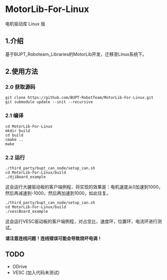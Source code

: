 # MotorLib-For-Linux

电机驱动库 Linux 版

## 1.介绍

基于BUPT_Roboteam_Libraries的MotorLib开发，迁移至Linux系统下。

## 2.使用方法

### 2.0 获取源码

```shell
git clone https://github.com/BUPT-RobotTeam/MotorLib-For-Linux.git
git submodule update --init --recursive
```

### 2.1 编译

```shell
cd MotorLib-For-Linux
mkdir build
cd build
cmake ..
make
```

### 2.2 运行

```shell
./third_party/bupt_can_node/setup_can.sh
cd MotorLib-For-Linux/build
./djiBoard_example
```

这会运行大疆驱动板的客户端例程，将实现的效果是：电机速度从0加速到1000，然后再减速到-1000，然后再加速到1000，如此往复。

```shell
./third_party/bupt_can_node/setup_can.sh
cd MotorLib-For-Linux/build
./vescBoard_example
```

这会运行VESC驱动板的客户端例程，对占空比，速度环，位置环，电流环进行测试。

**请注意连线问题！连线错误可能会导致烧坏电调！**

## TODO

- ODrive
- VESC (加入代码未测试)
